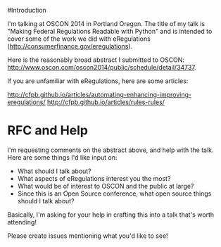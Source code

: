 
#Introduction

I'm talking at OSCON 2014 in Portland Oregon. The title of my talk is "Making
Federal Regulations Readable with Python" and is intended to cover some of the
work we did with eRegulations (http://consumerfinance.gov/eregulations). 

Here is the reasonably broad abstract I submitted to OSCON:
http://www.oscon.com/oscon2014/public/schedule/detail/34737. 

If you are unfamiliar with eRegulations, here are some articles:

http://cfpb.github.io/articles/automating-enhancing-improving-eregulations/
http://cfpb.github.io/articles/rules-rules/

# RFC and Help

I'm requesting comments on the abstract above, and help with the talk. Here are
some things I'd like input on:

* What should I talk about?
* What aspects of eRegulations interest you the most? 
* What would be of interest to OSCON and the public at large?
* Since this is an Open Source conference, what open source things should I
  talk about?

Basically, I'm asking for your help in crafting this into a talk that's worth
attending!

Please create issues mentioning what you'd like to see!
